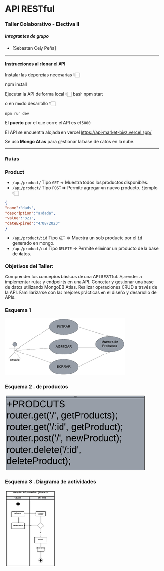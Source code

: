 # API RESTful 
### Taller Colaborativo - Electiva II

##### Integrantes de grupo
- [Sebastan Cely Peña]


---
#### Instrucciones al clonar el API
Instalar las depencias necesarias 👇🏻

npm install

Ejecutar la API de forma local 👇🏻
bash
npm start

o en modo desarrollo 👇🏻
```bash
npm run dev
```
El **puerto** por el que corre el API es el `5000`

El API se encuentra alojada en vercel
https://api-market-bivz.vercel.app/

Se uso **Mongo Atlas** para gestionar la base de datos en la nube.  

---
### Rutas 
### Product 
- `/api/product/` Tipo `GET` => Muestra todos los productos disponibles.
- `/api/product/` Tipo `POST` => Permite agregar un nuevo producto. Ejemplo 👇🏻
```json
{
"name":"dads",
"description":"asdada",
"value":"321",
"dateExpired":"4/08/2023"
}
```
- `/api/product/:id` Tipo `GET` => Muestra un solo producto por el `id` generado en mongo.
-  `/api/product/:id` Tipo `DELETE` => Permite eliminar un producto de la base de datos.

### Objetivos del Taller:

Comprender los conceptos básicos de una API RESTful.
Aprender a implementar rutas y endpoints en una API.
Conectar y gestionar una base de datos utilizando MongoDB Atlas.
Realizar operaciones CRUD a través de la API.
Familiarizarse con las mejores prácticas en el diseño y desarrollo de APIs.

### Esquema 1 
![Vistaprevia](https://github.com/SebastianL2/api-market/blob/main/IMG/Diagrama%20en%20blanco%20(15).png?raw=true)
### Esquema 2 . de productos
![Vistaprevia2](https://github.com/SebastianL2/api-market/blob/main/IMG/Diagrama%20en%20blanco%20(11).png?raw=true)
### Esquema 3 . Diagrama de actividades
![Vistaprevia3](https://github.com/SebastianL2/api-market/blob/main/IMG/Diagrama%20en%20blanco%20(12).png?raw=true)


